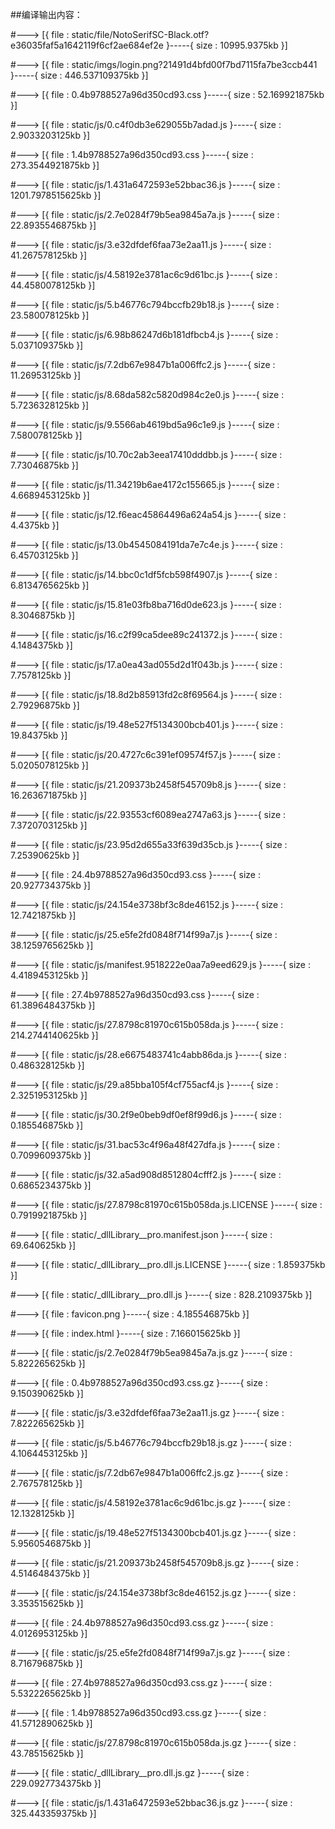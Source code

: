 ##编译输出内容：

#--->  [{ file  :  static/file/NotoSerifSC-Black.otf?e36035faf5a1642119f6cf2ae684ef2e  }-----{ size  :  10995.9375kb }]

#--->  [{ file  :  static/imgs/login.png?21491d4bfd00f7bd7115fa7be3ccb441  }-----{ size  :  446.537109375kb }]

#--->  [{ file  :  0.4b9788527a96d350cd93.css  }-----{ size  :  52.169921875kb }]

#--->  [{ file  :  static/js/0.c4f0db3e629055b7adad.js  }-----{ size  :  2.9033203125kb }]

#--->  [{ file  :  1.4b9788527a96d350cd93.css  }-----{ size  :  273.3544921875kb }]

#--->  [{ file  :  static/js/1.431a6472593e52bbac36.js  }-----{ size  :  1201.7978515625kb }]

#--->  [{ file  :  static/js/2.7e0284f79b5ea9845a7a.js  }-----{ size  :  22.8935546875kb }]

#--->  [{ file  :  static/js/3.e32dfdef6faa73e2aa11.js  }-----{ size  :  41.267578125kb }]

#--->  [{ file  :  static/js/4.58192e3781ac6c9d61bc.js  }-----{ size  :  44.4580078125kb }]

#--->  [{ file  :  static/js/5.b46776c794bccfb29b18.js  }-----{ size  :  23.580078125kb }]

#--->  [{ file  :  static/js/6.98b86247d6b181dfbcb4.js  }-----{ size  :  5.037109375kb }]

#--->  [{ file  :  static/js/7.2db67e9847b1a006ffc2.js  }-----{ size  :  11.26953125kb }]

#--->  [{ file  :  static/js/8.68da582c5820d984c2e0.js  }-----{ size  :  5.7236328125kb }]

#--->  [{ file  :  static/js/9.5566ab4619bd5a96c1e9.js  }-----{ size  :  7.580078125kb }]

#--->  [{ file  :  static/js/10.70c2ab3eea17410dddbb.js  }-----{ size  :  7.73046875kb }]

#--->  [{ file  :  static/js/11.34219b6ae4172c155665.js  }-----{ size  :  4.6689453125kb }]

#--->  [{ file  :  static/js/12.f6eac45864496a624a54.js  }-----{ size  :  4.4375kb }]

#--->  [{ file  :  static/js/13.0b4545084191da7e7c4e.js  }-----{ size  :  6.45703125kb }]

#--->  [{ file  :  static/js/14.bbc0c1df5fcb598f4907.js  }-----{ size  :  6.8134765625kb }]

#--->  [{ file  :  static/js/15.81e03fb8ba716d0de623.js  }-----{ size  :  8.3046875kb }]

#--->  [{ file  :  static/js/16.c2f99ca5dee89c241372.js  }-----{ size  :  4.1484375kb }]

#--->  [{ file  :  static/js/17.a0ea43ad055d2d1f043b.js  }-----{ size  :  7.7578125kb }]

#--->  [{ file  :  static/js/18.8d2b85913fd2c8f69564.js  }-----{ size  :  2.79296875kb }]

#--->  [{ file  :  static/js/19.48e527f5134300bcb401.js  }-----{ size  :  19.84375kb }]

#--->  [{ file  :  static/js/20.4727c6c391ef09574f57.js  }-----{ size  :  5.0205078125kb }]

#--->  [{ file  :  static/js/21.209373b2458f545709b8.js  }-----{ size  :  16.263671875kb }]

#--->  [{ file  :  static/js/22.93553cf6089ea2747a63.js  }-----{ size  :  7.3720703125kb }]

#--->  [{ file  :  static/js/23.95d2d655a33f639d35cb.js  }-----{ size  :  7.25390625kb }]

#--->  [{ file  :  24.4b9788527a96d350cd93.css  }-----{ size  :  20.927734375kb }]

#--->  [{ file  :  static/js/24.154e3738bf3c8de46152.js  }-----{ size  :  12.7421875kb }]

#--->  [{ file  :  static/js/25.e5fe2fd0848f714f99a7.js  }-----{ size  :  38.1259765625kb }]

#--->  [{ file  :  static/js/manifest.9518222e0aa7a9eed629.js  }-----{ size  :  4.4189453125kb }]

#--->  [{ file  :  27.4b9788527a96d350cd93.css  }-----{ size  :  61.3896484375kb }]

#--->  [{ file  :  static/js/27.8798c81970c615b058da.js  }-----{ size  :  214.2744140625kb }]

#--->  [{ file  :  static/js/28.e6675483741c4abb86da.js  }-----{ size  :  0.486328125kb }]

#--->  [{ file  :  static/js/29.a85bba105f4cf755acf4.js  }-----{ size  :  2.3251953125kb }]

#--->  [{ file  :  static/js/30.2f9e0beb9df0ef8f99d6.js  }-----{ size  :  0.185546875kb }]

#--->  [{ file  :  static/js/31.bac53c4f96a48f427dfa.js  }-----{ size  :  0.7099609375kb }]

#--->  [{ file  :  static/js/32.a5ad908d8512804cfff2.js  }-----{ size  :  0.6865234375kb }]

#--->  [{ file  :  static/js/27.8798c81970c615b058da.js.LICENSE  }-----{ size  :  0.7919921875kb }]

#--->  [{ file  :  static/_dllLibrary__pro.manifest.json  }-----{ size  :  69.640625kb }]

#--->  [{ file  :  static/_dllLibrary__pro.dll.js.LICENSE  }-----{ size  :  1.859375kb }]

#--->  [{ file  :  static/_dllLibrary__pro.dll.js  }-----{ size  :  828.2109375kb }]

#--->  [{ file  :  favicon.png  }-----{ size  :  4.185546875kb }]

#--->  [{ file  :  index.html  }-----{ size  :  7.166015625kb }]

#--->  [{ file  :  static/js/2.7e0284f79b5ea9845a7a.js.gz  }-----{ size  :  5.822265625kb }]

#--->  [{ file  :  0.4b9788527a96d350cd93.css.gz  }-----{ size  :  9.150390625kb }]

#--->  [{ file  :  static/js/3.e32dfdef6faa73e2aa11.js.gz  }-----{ size  :  7.822265625kb }]

#--->  [{ file  :  static/js/5.b46776c794bccfb29b18.js.gz  }-----{ size  :  4.1064453125kb }]

#--->  [{ file  :  static/js/7.2db67e9847b1a006ffc2.js.gz  }-----{ size  :  2.767578125kb }]

#--->  [{ file  :  static/js/4.58192e3781ac6c9d61bc.js.gz  }-----{ size  :  12.1328125kb }]

#--->  [{ file  :  static/js/19.48e527f5134300bcb401.js.gz  }-----{ size  :  5.9560546875kb }]

#--->  [{ file  :  static/js/21.209373b2458f545709b8.js.gz  }-----{ size  :  4.5146484375kb }]

#--->  [{ file  :  static/js/24.154e3738bf3c8de46152.js.gz  }-----{ size  :  3.353515625kb }]

#--->  [{ file  :  24.4b9788527a96d350cd93.css.gz  }-----{ size  :  4.0126953125kb }]

#--->  [{ file  :  static/js/25.e5fe2fd0848f714f99a7.js.gz  }-----{ size  :  8.716796875kb }]

#--->  [{ file  :  27.4b9788527a96d350cd93.css.gz  }-----{ size  :  5.5322265625kb }]

#--->  [{ file  :  1.4b9788527a96d350cd93.css.gz  }-----{ size  :  41.5712890625kb }]

#--->  [{ file  :  static/js/27.8798c81970c615b058da.js.gz  }-----{ size  :  43.78515625kb }]

#--->  [{ file  :  static/_dllLibrary__pro.dll.js.gz  }-----{ size  :  229.0927734375kb }]

#--->  [{ file  :  static/js/1.431a6472593e52bbac36.js.gz  }-----{ size  :  325.443359375kb }]

